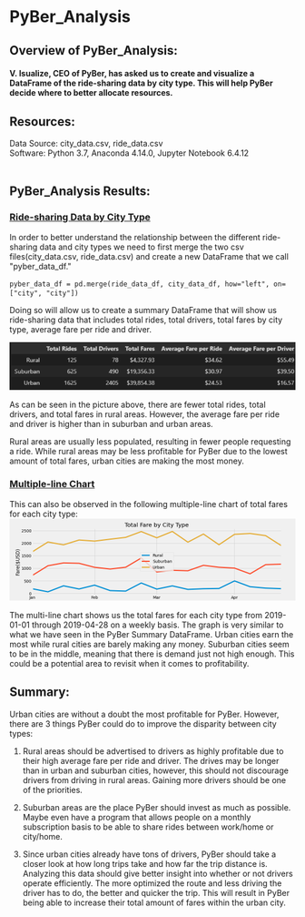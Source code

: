 # PyBer_Analysis

## Overview of PyBer_Analysis:
#### V. Isualize, CEO of PyBer, has asked us to create and visualize a DataFrame of the ride-sharing data by city type. This will help PyBer decide where to better allocate resources.


## Resources:
Data Source: city_data.csv, ride_data.csv<br>
Software: Python 3.7, Anaconda 4.14.0, Jupyter Notebook 6.4.12
<br>
<br>
## PyBer_Analysis Results:


### <u>Ride-sharing Data by City Type</u>

In order to better understand the relationship between the different ride-sharing data and city types we need to first merge the two csv files(city_data.csv, ride_data.csv) and create a new DataFrame that we call "pyber_data_df."

```
pyber_data_df = pd.merge(ride_data_df, city_data_df, how="left", on=["city", "city"])
```
Doing so will allow us to create a summary DataFrame that will show us ride-sharing data that includes total rides, total drivers, total fares by city type, average fare per ride and driver.

![pyber_summary_df](pyber_summary_df.png)
  
As can be seen in the picture above, there are fewer total rides, total drivers, and total fares in rural areas. However, the average fare per ride and driver is higher than in suburban and urban areas. 

Rural areas are usually less populated, resulting in fewer people requesting a ride.
While rural areas may be less profitable for PyBer due to the lowest amount of total fares, urban cities are making the most money. 

### <u>Multiple-line Chart</u>
This can also be observed in the following multiple-line chart of total fares for each city type:
![PyBer_fare_summary](https://github.com/icycake7/PyBer_Analysis/blob/main/analysis/PyBer_fare_summary.png)

The multi-line chart shows us the total fares for each city type from 2019-01-01 through 2019-04-28 on a weekly basis. The graph is very similar to what we have seen in the PyBer Summary DataFrame. Urban cities earn the most while rural cities are barely making any money. Suburban cities seem to be in the middle, meaning that there is demand just not high enough. This could be a potential area to revisit when it comes to profitability.

## Summary:
Urban cities are without a doubt the most profitable for PyBer. However, there are 3 things PyBer could do to improve the disparity between city types:

1.  Rural areas should be advertised to drivers as highly profitable due to their high average fare per ride and driver. The drives may be longer than in urban and suburban cities, however, this should not discourage drivers from driving in rural areas. Gaining more drivers should be one of the priorities.

2. Suburban areas are the place PyBer should invest as much as possible. Maybe even have a program that allows people on a monthly subscription basis to be able to share rides between work/home or city/home. 

3. Since urban cities already have tons of drivers, PyBer should take a closer look at how long trips take and how far the trip distance is. Analyzing this data should give better insight into whether or not drivers operate efficiently. The more optimized the route and less driving the driver has to do, the better and quicker the trip. This will result in PyBer being able to increase their total amount of fares within the urban city.
